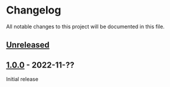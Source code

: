 # Changelog

All notable changes to this project will be documented in this file.

## [Unreleased]

## [1.0.0] - 2022-11-??

Initial release

[Unreleased]: https://github.com/nephosolutions/terraform-google-gcp-project/compare/v1.0.0...HEAD
[1.0.0]: https://github.com/nephosolutions/terraform-google-gcp-project/releases/tag/v1.0.0
